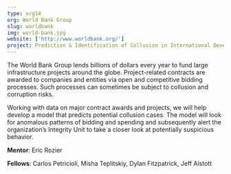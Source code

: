 ```yaml
---
type: org14
org: World Bank Group
slug: worldbank
img: world-bank.jpg
website: ['http://www.worldbank.org/']
project: Prediction & Identification of Collusion in International Development Projects
---
```


The World Bank Group lends billions of dollars every year to fund large infrastructure projects around the globe. Project-related contracts are awarded to companies and entities via open and competitive bidding processes. Such processes can sometimes be subject to collusion and corruption risks.

Working with data on major contract awards and projects, we will help develop a model that predicts potential collusion cases. The model will look for anomalous patterns of bidding and spending and subsequently alert the organization’s Integrity Unit to take a closer look at potentially suspicious behavior.

**Mentor**: Eric Rozier

**Fellows**: Carlos Petricioli, Misha Teplitskiy, Dylan Fitzpatrick, Jeff Alstott